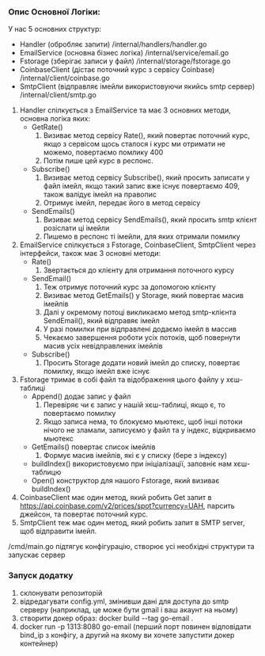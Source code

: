 ### Опис Основної Логіки:
У нас 5 основних структур: 
- Handler (обробляє запити) /internal/handlers/handler.go
- EmailService (основна бізнес логіка) /internal/service/email.go
- Fstorage (зберігає записи у файл) /internal/storage/fstorage.go
- CoinbaseClient (дістає поточний курс з сервісу Coinbase) /internal/client/coinbase.go
- SmtpClient (відправляє імейли використовуючи якийсь smtp сервер) /internal/client/smtp.go


1) Handler спілкується з EmailService та має 3 основних методи, основна логіка яких:
   - GetRate() 
     1) Визиває метод сервісу Rate(), який повертає поточний курс, якщо з сервісом щось сталося і курс ми отримати не можемо, повертаємо помлику 400
     2) Потім пише цей курс в респонс. 
   - Subscribe()
     1) Визиває метод сервісу Subscribe(), який просить записати у файл імейл, якщо такий запис вже існує повертаємо 409, також валідує імейл на правопис
     2) Отримує імейл, передає його в метод сервісу 
   - SendEmails()
     1) Визиває метод сервісу SendEmails(), який просить smtp клієнт розіслати ці імейли
     2) Пишемо в респонс ті імейли, для яких отримали помилку
2) EmailService спілкується з Fstorage, CoinbaseClient, SmtpClient через інтерфейси, також має 3 основні методи:
   - Rate()
     1) Звертається до клієнту для отримання поточного курсу
   - SendEmail()
     1) Теж отримує поточний курс за допомогою клієнту
     2) Визиває метод GetEmails() у Storage, який повертає масив імейлів
     3) Далі у окремому потоці викликаємо метод smtp-клієнта SendEmail(), який відправяє імейл
     4) У разі помилки при відправлені додаємо імейл в массив
     5) Чекаємо завершення роботи усіх потоків, щоб повернути масив усіх невідправлених імейлів
   - Subscribe()
     1) Просить Storage додати новий імейл до списку, повертає помилку, якщо імейл вже існує
3) Fstorage тримає в собі файл та відображення цього файлу у хєш-таблиці
    - Append() додає запис у файл
      1) Перевіряє чи є запис у нашій хєш-таблиці, якщо є, то повертаємо помилку
      2) Якщо записа нема, то блокуємо мьютекс, щоб інші потоки нічого не зламали, записуємо у файл та у індекс, відкриваємо мьютекс
    - GetEmails() повертає список імейлів
      1) Формує масив імейлів, які є у списку (бере з індексу)
    - buildIndex() використовуємо при ініціалізації, заповніє нам хєш-таблицю
    - Open() конструктор для нашого Fstorage, який визиває buildIndex()
4) CoinbaseClient має один метод, який робить Get запит в https://api.coinbase.com/v2/prices/spot?currency=UAH, парсить джейсон, та повертає поточний курс.
5) SmtpClient теж має один метод, який робить запит в SMTP server, щоб відправити імейл.

/cmd/main.go підтягує конфігурацію, створює усі необхідні структури та запускає сервер

### Запуск додатку
1) склонувати репозиторій
2) відредагувати config.yml, змінивши дані для доступа до smtp серверу (наприклад, це може бути gmail і ваш акаунт на ньому)
3) створити докер образ: docker build --tag go-email . 
4) docker run -p 1313:8080 go-email (перший порт повинен відповідати bind_ip з конфігу, а другий на якому ви хочете запустити докер контейнер)

